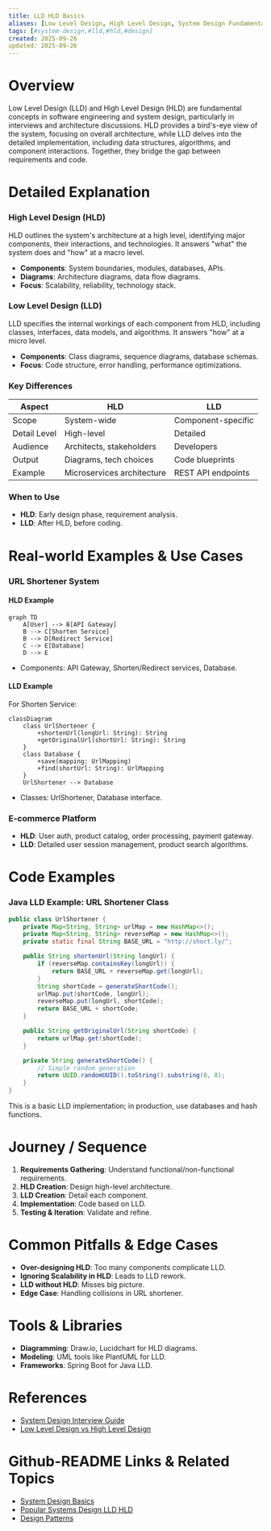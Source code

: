 ```yaml
---
title: LLD HLD Basics
aliases: [Low Level Design, High Level Design, System Design Fundamentals]
tags: [#system-design,#lld,#hld,#design]
created: 2025-09-26
updated: 2025-09-26
---
```


# Overview

Low Level Design (LLD) and High Level Design (HLD) are fundamental concepts in software engineering and system design, particularly in interviews and architecture discussions. HLD provides a bird's-eye view of the system, focusing on overall architecture, while LLD delves into the detailed implementation, including data structures, algorithms, and component interactions. Together, they bridge the gap between requirements and code.

# Detailed Explanation

### High Level Design (HLD)

HLD outlines the system's architecture at a high level, identifying major components, their interactions, and technologies. It answers "what" the system does and "how" at a macro level.

- **Components**: System boundaries, modules, databases, APIs.
- **Diagrams**: Architecture diagrams, data flow diagrams.
- **Focus**: Scalability, reliability, technology stack.

### Low Level Design (LLD)

LLD specifies the internal workings of each component from HLD, including classes, interfaces, data models, and algorithms. It answers "how" at a micro level.

- **Components**: Class diagrams, sequence diagrams, database schemas.
- **Focus**: Code structure, error handling, performance optimizations.

### Key Differences

| Aspect | HLD | LLD |
|--------|-----|-----|
| Scope | System-wide | Component-specific |
| Detail Level | High-level | Detailed |
| Audience | Architects, stakeholders | Developers |
| Output | Diagrams, tech choices | Code blueprints |
| Example | Microservices architecture | REST API endpoints |

### When to Use

- **HLD**: Early design phase, requirement analysis.
- **LLD**: After HLD, before coding.

# Real-world Examples & Use Cases

### URL Shortener System

#### HLD Example

```mermaid
graph TD
    A[User] --> B[API Gateway]
    B --> C[Shorten Service]
    B --> D[Redirect Service]
    C --> E[Database]
    D --> E
```

- Components: API Gateway, Shorten/Redirect services, Database.

#### LLD Example

For Shorten Service:

```mermaid
classDiagram
    class UrlShortener {
        +shortenUrl(longUrl: String): String
        +getOriginalUrl(shortUrl: String): String
    }
    class Database {
        +save(mapping: UrlMapping)
        +find(shortUrl: String): UrlMapping
    }
    UrlShortener --> Database
```

- Classes: UrlShortener, Database interface.

### E-commerce Platform

- **HLD**: User auth, product catalog, order processing, payment gateway.
- **LLD**: Detailed user session management, product search algorithms.

# Code Examples

### Java LLD Example: URL Shortener Class

```java
public class UrlShortener {
    private Map<String, String> urlMap = new HashMap<>();
    private Map<String, String> reverseMap = new HashMap<>();
    private static final String BASE_URL = "http://short.ly/";

    public String shortenUrl(String longUrl) {
        if (reverseMap.containsKey(longUrl)) {
            return BASE_URL + reverseMap.get(longUrl);
        }
        String shortCode = generateShortCode();
        urlMap.put(shortCode, longUrl);
        reverseMap.put(longUrl, shortCode);
        return BASE_URL + shortCode;
    }

    public String getOriginalUrl(String shortCode) {
        return urlMap.get(shortCode);
    }

    private String generateShortCode() {
        // Simple random generation
        return UUID.randomUUID().toString().substring(0, 8);
    }
}
```

This is a basic LLD implementation; in production, use databases and hash functions.

# Journey / Sequence

1. **Requirements Gathering**: Understand functional/non-functional requirements.
2. **HLD Creation**: Design high-level architecture.
3. **LLD Creation**: Detail each component.
4. **Implementation**: Code based on LLD.
5. **Testing & Iteration**: Validate and refine.

# Common Pitfalls & Edge Cases

- **Over-designing HLD**: Too many components complicate LLD.
- **Ignoring Scalability in HLD**: Leads to LLD rework.
- **LLD without HLD**: Misses big picture.
- **Edge Case**: Handling collisions in URL shortener.

# Tools & Libraries

- **Diagramming**: Draw.io, Lucidchart for HLD diagrams.
- **Modeling**: UML tools like PlantUML for LLD.
- **Frameworks**: Spring Boot for Java LLD.

# References

- [System Design Interview Guide](https://github.com/donnemartin/system-design-primer)
- [Low Level Design vs High Level Design](https://www.geeksforgeeks.org/difference-between-high-level-design-and-low-level-design/)

# Github-README Links & Related Topics

- [System Design Basics](../system-design-basics/)
- [Popular Systems Design LLD HLD](../popular-systems-design-lld-hld/)
- [Design Patterns](../design-patterns/)
